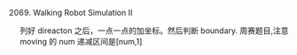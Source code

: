 2069. Walking Robot Simulation II

列好 direacton 之后，一点一点的加坐标。然后判断 boundary.
周赛题目,注意 moving 的 num 递减区间是[num,1]
